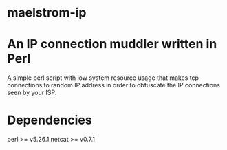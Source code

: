 # maelstrom-ip
# An IP connection muddler written in Perl

A simple perl script with low system resource usage that makes tcp connections to random IP address in order to obfuscate the IP connections seen by your ISP.

# Dependencies
perl >= v5.26.1
netcat >= v0.7.1

